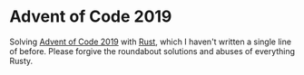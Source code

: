 # Advent of Code 2019

Solving [Advent of Code 2019](https://adventofcode.com/2019/) with [Rust](https://www.rust-lang.org/), which I haven't written a single line of before. Please forgive the roundabout solutions and abuses of everything Rusty.
